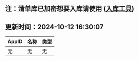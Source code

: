 ## 注：清单库已加密想要入库请使用 ([入库工具](https://github.com/BlankTMing/ManifestAutoUpdate/releases))

## 更新时间：2024-10-12 16:30:07
| AppID | 名称 | 类型  |
| :-------------------- | :----------------------------- | :----------- |
| 无 | 无 | 无 |
